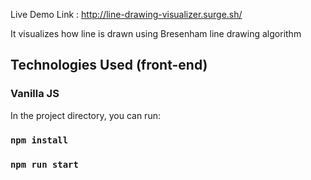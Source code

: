 Live Demo Link : http://line-drawing-visualizer.surge.sh/

It visualizes how line is drawn using Bresenham line drawing algorithm

## Technologies Used (front-end)

### Vanilla JS

In the project directory, you can run:

### `npm install`

### `npm run start`
